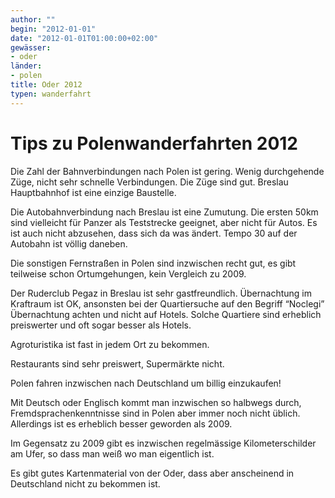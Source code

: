 ```yaml
---
author: ""
begin: "2012-01-01"
date: "2012-01-01T01:00:00+02:00"
gewässer:
- oder
länder:
- polen
title: Oder 2012
typen: wanderfahrt
---
```


# Tips zu Polenwanderfahrten 2012


Die Zahl der Bahnverbindungen nach Polen ist gering. Wenig durchgehende Züge, nicht sehr schnelle Verbindungen. Die Züge sind gut. Breslau Hauptbahnhof ist eine einzige Baustelle.

Die Autobahnverbindung nach Breslau ist eine Zumutung. Die ersten 50km sind vielleicht für Panzer als Teststrecke geeignet, aber nicht für Autos. Es ist auch nicht abzusehen, dass sich da was ändert. Tempo 30 auf der Autobahn ist völlig daneben.

Die sonstigen Fernstraßen in Polen sind inzwischen recht gut, es gibt teilweise schon Ortumgehungen, kein Vergleich zu 2009.

Der Ruderclub Pegaz in Breslau ist sehr gastfreundlich. Übernachtung im Kraftraum ist OK, ansonsten bei der Quartiersuche auf den Begriff “Noclegi” Übernachtung achten und nicht auf Hotels. Solche Quartiere sind erheblich preiswerter und oft sogar besser als Hotels.

Agroturistika ist fast in jedem Ort zu bekommen.

Restaurants sind sehr preiswert, Supermärkte nicht.

Polen fahren inzwischen nach Deutschland um billig einzukaufen!

Mit Deutsch oder Englisch kommt man inzwischen so halbwegs durch, Fremdsprachenkenntnisse sind in Polen aber immer noch nicht üblich. Allerdings ist es erheblich besser geworden als 2009.

Im Gegensatz zu 2009 gibt es inzwischen regelmässige Kilometerschilder am Ufer, so dass man weiß wo man eigentlich ist.

Es gibt gutes Kartenmaterial von der Oder, dass aber anscheinend in Deutschland nicht zu bekommen ist.
